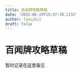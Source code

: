 ```yaml
---
title: 百闻牌攻略草稿
date: '2025-06-29T15:37:38.113Z'
author: fancybit
draft: false
---
```

<div class="header"><h1 class="single-title animate__animated animate__pulse animate__faster">百闻牌攻略草稿</h1></div>

<div class="content" id="content"><p>暂时记录在这里备忘</p><!-- raw HTML omitted --></div>

